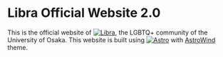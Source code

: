 # Libra Official Website 2.0

This is the official website of [![Libra](https://img.shields.io/badge/Twitter@handai__libra-1D9BF0?ogo=twitter&logoColor=white)](https://twitter.com/handai_libra), the LGBTQ+ community of the University of Osaka. This website is built using [![Astro](https://img.shields.io/badge/Astro-%232C2052.svg?logo=astro&logoColor=white)](https://astro.build/) with [AstroWind](https://github.com/onwidget/astrowind) theme.
